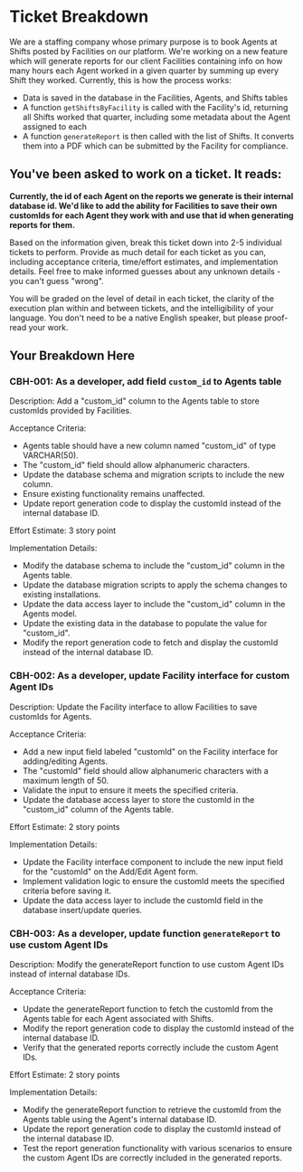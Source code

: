 # Ticket Breakdown

We are a staffing company whose primary purpose is to book Agents at Shifts posted by Facilities on our platform. We're working on a new feature which will generate reports for our client Facilities containing info on how many hours each Agent worked in a given quarter by summing up every Shift they worked. Currently, this is how the process works:

- Data is saved in the database in the Facilities, Agents, and Shifts tables
- A function `getShiftsByFacility` is called with the Facility's id, returning all Shifts worked that quarter, including some metadata about the Agent assigned to each
- A function `generateReport` is then called with the list of Shifts. It converts them into a PDF which can be submitted by the Facility for compliance.

## You've been asked to work on a ticket. It reads:

**Currently, the id of each Agent on the reports we generate is their internal database id. We'd like to add the ability for Facilities to save their own customIds for each Agent they work with and use that id when generating reports for them.**

Based on the information given, break this ticket down into 2-5 individual tickets to perform. Provide as much detail for each ticket as you can, including acceptance criteria, time/effort estimates, and implementation details. Feel free to make informed guesses about any unknown details - you can't guess "wrong".

You will be graded on the level of detail in each ticket, the clarity of the execution plan within and between tickets, and the intelligibility of your language. You don't need to be a native English speaker, but please proof-read your work.

## Your Breakdown Here

### CBH-001: As a developer, add field `custom_id` to Agents table

Description: Add a "custom_id" column to the Agents table to store customIds provided by Facilities.

Acceptance Criteria:

- Agents table should have a new column named "custom_id" of type VARCHAR(50).
- The "custom_id" field should allow alphanumeric characters.
- Update the database schema and migration scripts to include the new column.
- Ensure existing functionality remains unaffected.
- Update report generation code to display the customId instead of the internal database ID.

Effort Estimate: 3 story point

Implementation Details:

- Modify the database schema to include the "custom_id" column in the Agents table.
- Update the database migration scripts to apply the schema changes to existing installations.
- Update the data access layer to include the "custom_id" column in the Agents model.
- Update the existing data in the database to populate the value for "custom_id".
- Modify the report generation code to fetch and display the customId instead of the internal database ID.

### CBH-002: As a developer, update Facility interface for custom Agent IDs

Description: Update the Facility interface to allow Facilities to save customIds for Agents.

Acceptance Criteria:

- Add a new input field labeled "customId" on the Facility interface for adding/editing Agents.
- The "customId" field should allow alphanumeric characters with a maximum length of 50.
- Validate the input to ensure it meets the specified criteria.
- Update the database access layer to store the customId in the "custom_id" column of the Agents table.

Effort Estimate: 2 story points

Implementation Details:

- Update the Facility interface component to include the new input field for the "customId" on the Add/Edit Agent form.
- Implement validation logic to ensure the customId meets the specified criteria before saving it.
- Update the data access layer to include the customId field in the database insert/update queries.

### CBH-003: As a developer, update function `generateReport` to use custom Agent IDs

Description: Modify the generateReport function to use custom Agent IDs instead of internal database IDs.

Acceptance Criteria:

- Update the generateReport function to fetch the customId from the Agents table for each Agent associated with Shifts.
- Modify the report generation code to display the customId instead of the internal database ID.
- Verify that the generated reports correctly include the custom Agent IDs.

Effort Estimate: 2 story points

Implementation Details:

- Modify the generateReport function to retrieve the customId from the Agents table using the Agent's internal database ID.
- Update the report generation code to display the customId instead of the internal database ID.
- Test the report generation functionality with various scenarios to ensure the custom Agent IDs are correctly included in the generated reports.
